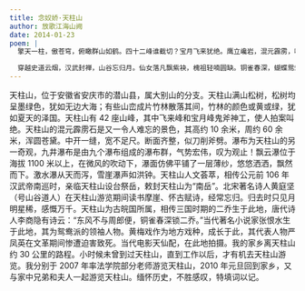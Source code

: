 ```yaml
---
title: 念奴娇·天柱山
author: 放歌江海山阙
date: 2014-01-23
poem: |
  擎天一柱，傲苍穹，俯瞰群山如鹤。四十二峰谁截切？宝月飞来犹绝。鹰立巉岩，混元霹雳，响瀑声吴越。山川如画，醉迷多少豪杰。

  穿越史道云烟，汉武封禅，山谷忘归月。仙女落凡飘紫袂，槐祖轻喃圆缺。铜雀春深，蝴蝶鸳鸯，黄梅声咽咽。人生如梦，一壶浊酒江月。
---
```


天柱山，位于安徽省安庆市的潜山县，属大别山的分支。天柱山满山松树，松树均呈墨绿色，犹如无边大海；有些山峦成片竹林散落其间，竹林的颜色或黄或绿，犹如夏天的泽国。天柱山有 42 座山峰，其中飞来峰和宝月峰鬼斧神工，使人拍案叫绝。天柱山的混元霹雳石是又一令人难忘的景色，其高约 10 余米，周约 60 余米，浑圆苍黛。中开一缝，宽不足尺。断面齐整，似刀削斧劈。瀑布为天柱山的另一奇观，九井瀑布是由九个瀑布组成的瀑布群，气势宏伟，叹为观止！飘云瀑位于海拔 1100 米以上，在微风的吹动下，瀑面仿佛平铺了一层薄纱，悠悠洒洒，飘然而下。激水瀑从天而泻，雪崖瀑声如洪钟。天柱山人文荟萃，相传公元前 106 年汉武帝南巡时，亲临天柱山设台祭岳，敕封天柱山为“南岳”。北宋著名诗人黄庭坚（号山谷道人）在天柱山游览期间读书摩崖、怀古赋诗，经常忘归。归去时只见月明星稀，感慨万千。天柱山为古皖国所属，相传三国时期的二乔生于此地，唐代诗人李商隐有诗云：“东风不与周郎便，铜雀春深锁二乔。”当代著名小说家张恨水生于此地，其为鸳鸯派的领袖人物。黄梅戏作为地方戏种，成长于此，其代表人物严凤英在文革期间惨遭迫害致死。当代电影天仙配，在此地拍摄。我的家乡离天柱山约 30 公里的路程。小时候未曾到过天柱山，直到工作以后，才有机去天柱山游览。我分别于 2007 年率法学院部分老师游览天柱山，2010 年元旦回到家乡，又与家中兄弟和夫人一起游览天柱山。缅怀历史，不胜感叹，特填词以记。
